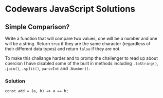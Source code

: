 # Codewars JavaScript Solutions

## Simple Comparison?

Write a function that will compare two values, one will be a number and one will be a string. Return `true` if they are the same character (regardless of their different data types) and return `false` if they are not.

To make this challange harder and to promp the challenger to read up about coercion I have disabled some of the built in methods including `.toString()`, .`join()`, `.split()`, `parseInt` and `.Number()`.

### Solution

```
const add = (a, b) => a == b;
```
